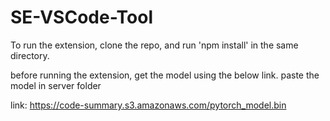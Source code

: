 # SE-VSCode-Tool

To run the extension, clone the repo, and run 'npm install' in the same directory.

before running the extension, get the model using the below link.
paste the model in server folder

link:  https://code-summary.s3.amazonaws.com/pytorch_model.bin

